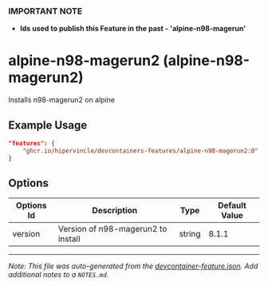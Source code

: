 ### **IMPORTANT NOTE**
- **Ids used to publish this Feature in the past - 'alpine-n98-magerun'**

# alpine-n98-magerun2 (alpine-n98-magerun2)

Installs n98-magerun2 on alpine

## Example Usage

```json
"features": {
    "ghcr.io/hipervincle/devcontainers-features/alpine-n98-magerun2:0": {}
}
```

## Options

| Options Id | Description | Type | Default Value |
|-----|-----|-----|-----|
| version | Version of n98-magerun2 to install | string | 8.1.1 |



---

_Note: This file was auto-generated from the [devcontainer-feature.json](https://github.com/hipervincle/devcontainers-features/blob/main/src/alpine-n98-magerun2/devcontainer-feature.json).  Add additional notes to a `NOTES.md`._

